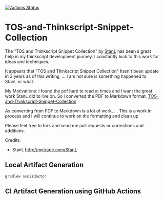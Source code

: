 [![Actions Status](https://github.com/jshingler/TOS-and-Thinkscript-Snippet-Collection/workflows/CI/badge.svg)](https://github.com/jshingler/TOS-and-Thinkscript-Snippet-Collection/actions)


# TOS-and-Thinkscript-Snippet-Collection

The "TOS and Thinkscript Snippet Collection" by [StanL]( http://mytrade.com/StanL) has been a great help in my thinkscript development journey.  I constantly look to this work for ideas and techniques.

It appears that "TOS and Thinkscript Snippet Collection" hasn't been update in 3 years as of this writing, ...  I am not sure is something happened to StanL or what.

My Motivations:  I found the pdf hard to read at times and I want the great work StanL did to live on.  So I converted the PDF to Markdown format.  [TOS-and-Thinkscript-Snippet-Collection](https://github.com/jshingler/TOS-and-Thinkscript-Snippet-Collection/blob/master/TOS%20%26%20ThinkScript%20Snippet%20Collection.md).

As converting from PDF to Markdown is a lot of work, ... This is a work in process and I will continue to work on the formatting and clean up.

Please feel free to fork and send me pull requests or corrections and additions.

Credits:
- StanL  http://mytrade.com/StanL



## Local Artifact Generation
```
gradlew asciidoctor
```

## CI Artifact Generation using GitHub Actions
